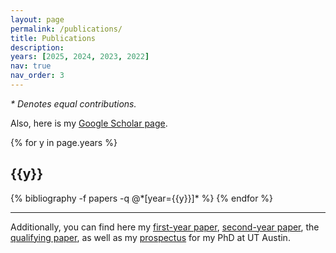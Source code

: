 ```yaml
---
layout: page
permalink: /publications/
title: Publications
description:
years: [2025, 2024, 2023, 2022]
nav: true
nav_order: 3
---
```

*\* Denotes equal contributions.*

Also, here is my [Google Scholar page](https://scholar.google.com/citations?hl=en&user=_EAk1jUAAAAJ).

<div class="publications">

{% for y in page.years %}
  <h2 class="year">{{y}}</h2>
  {% bibliography -f papers -q @*[year={{y}}]* %}
{% endfor %}

</div>

<hr>

Additionally, you can find here my [first-year paper](/assets/ut_austin_phd_papers/Zhan%202022%20FYP%20Emotion%20Trigger%20Summarization.pdf), [second-year paper](/assets/ut_austin_phd_papers/Zhan%202023%20SYP%20Emotion%20Appraisal.pdf), the [qualifying paper](/assets/ut_austin_phd_papers/Zhan%202024%20QP%20Cognitive%20Reappraisal.pdf), as well as my [prospectus](/assets/ut_austin_phd_papers/Zhan%202025%20Prospectus.pdf) for my PhD at UT Austin.